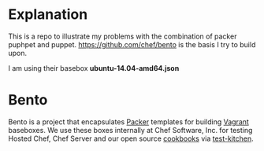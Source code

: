 # Explanation 
This is a repo to illustrate my problems with the combination of packer puphpet and puppet. https://github.com/chef/bento is the basis I try to build upon.

I am using their basebox **ubuntu-14.04-amd64.json**
# Bento

Bento is a project that encapsulates [Packer](http://packer.io) templates for building
[Vagrant](http://vagrantup.com) baseboxes. We use these boxes internally at Chef Software, Inc. for
testing Hosted Chef, Chef Server and our open source [cookbooks](https://supermarket.chef.io/users/chef)
via [test-kitchen](http://kitchen.ci/).
